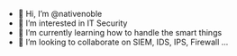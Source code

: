- 👋 Hi, I’m @nativenoble
- 👀 I’m interested in IT Security
- 🌱 I’m currently learning how to handle the smart things
- 💞️ I’m looking to collaborate on SIEM, IDS, IPS, Firewall ...


<!---
nativenoble/nativenoble is a ✨ special ✨ repository because its `README.md` (this file) appears on your GitHub profile.
You can click the Preview link to take a look at your changes.
--->

